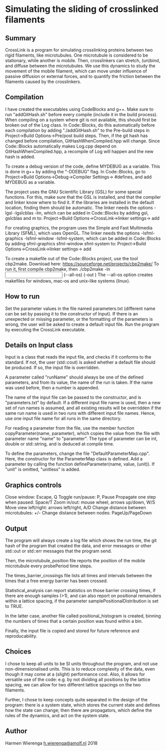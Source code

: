 # Simulating the sliding of crosslinked filaments

## Summary

CrossLink is a program for simulating crosslinking proteins between two rigid filaments, like microtubules.
One microtubule is considered to be stationary, while another is mobile. Then, crosslinkers can stretch, (un)bind,
and diffuse between the microtubules. We use this dynamics to study the movement of the mobile filament,
which can move under influence of passive diffusion or external forces, and to quantify the friction between
the filaments caused by the crosslinkers.

## Compilation

I have created the executables using CodeBlocks and g++. Make sure to run "addGitHash.sh" before every compile (include it in the build process).
When compiling on a system where git is not available, this should first be broken out of the Log class.
In Code::Blocks, do this automatically before each compilation by adding "./addGitHash.sh" to the Pre-build steps in Project->Build Options->Pre/post build steps.
Then, if the git hash has changed before compilation, GitHashWhenCompiled.hpp will change. Since Code::Blocks automatically makes
Log.cpp depend on GitHashWhenCompiled.hpp, a recompile of Log will happen and the new hash is added.

To create a debug version of the code, define MYDEBUG as a variable. This is done in g++ by adding the "-DDEBUG" flag.
In Code::Blocks, go to Project->Build Options->Debug->Compiler Settings-> #defines, and add MYDEBUG as a variable.

The project uses the GNU Scientific Library (GSL) for some special functions. For this, make sure that the GSL is installed,
and that the compiler and linker know where to find it.
If the libraries are installed in the default location, finding them should be automatic.
The linker needs the options -lgsl -lgslcblas -lm, which can be added in Code::Blocks by adding gsl, gslcblas and m to:
Project->Build Options->CrossLink->linker settings-> add

For creating graphics, the program uses the Simple and Fast Multimedia Library (SFML), which uses OpenGL.
The linker needs the options -lsfml-graphics -lsfml-window -lsfml-system, which can be added in
Code::Blocks by adding sfml-graphics sfml-window sfml-system to:
Project->Build Options->CrossLink->linker settings-> add

To create a makefile out of the Code::Blocks project, use the tool cbp2make. Download here: https://sourceforge.net/projects/cbp2make/
To run it, first compile cbp2make, then ./cbp2make -in <input project.cbp> (--all-os) (-out <makefile name>)
The --all-os option creates makefiles for windows, mac-os and unix-like systems (linux).

## How to run

Set the parameter values in the file named parameters.txt (different name can be set by passing it to the constructor of Input).
If there is an unexpected or missing parameter, or the formatting of the parameters is wrong, the user will be asked to create a default input file.
Run the program by executing the CrossLink executable.

## Details on Input class

Input is a class that reads the input file, and checks if it conforms to the standard.
If not, the user (std::cout) is asked whether a default file should be produced.
If so, the input file is overridden.

A parameter called "runName" should always be one of the defined parameters, and from its value, the name of the run is taken. 
If the name was used before, then a number is appended.

The name of the input file can be passed to the constructor, and is "parameters.txt" by default.
If a different input file name is used, then a new set of run names is assumed,
and all existing results will be overridden if the same run name is used in two runs with different input file names.
Hence, use one input file name for all runs in the same directory.

For reading a parameter from the file, use the member function copyParameter(name, parameter),
which copies the value from the file with parameter name "name" to "parameter". 
The type of parameter can be int, double or std::string, and is deduced at compile time.

To define the parameters, change the file "DefaultParameterMap.cpp". 
Here, the constructor for the ParameterMap class is defined.
Add a parameter by calling the function defineParameter(name, value, (unit)).
If "unit" is omitted, "unitless" is added.

## Graphics controls

Close window: Escape, Q
Toggle run/pause: P, Pause
Propagate one step when paused: Space/T
Zoom in/out: mouse wheel, arrows up/down, W/S
Move view left/right: arrows left/right, A/D
Change distance between microtubules: +/-
Change distance between nodes: PageUp/PageDown

## Output

The program will always create a log file which shows the run time, the git hash of the program that created the data, and error messages or other std::out or
std::err messages that the program send.

Then, the microtubule_position file reports the position of the mobile microtubule every probePeriod time steps.

The times_barrier_crossings file lists all times and intervals between the times that a free energy barrier has been crossed.

Statistical_analysis can report statistics on those barrier crossing times, if there are enough samples (>1),
and can also report on positional remainders within a lattice spacing, if the parameter samplePositionalDistribution is set to TRUE.

In the latter case, another file called positional_histogram is created, binning the numbers of times that a certain position was found within a bin.

Finally, the input file is copied and stored for future reference and reproducability.

## Choices

I chose to keep all units to be SI units throughout the program, and not use non-dimensionalised units.
This is to reduce complexity of the data, even though it may come at a (slight) performance cost.
Also, it allows for versatile use of the code: e.g. by not dividing all positions by the lattice spacing,
we can allow for two different lattice spacings on the two filaments.

Further, I chose to keep concepts quite separated in the design of the program:
there is a system state, which stores the current state and defines how the state can change;
then there are propagators, which define the rules of the dynamics, and act on the system state.

## Author

Harmen Wierenga
h.wierenga@amolf.nl
2018
